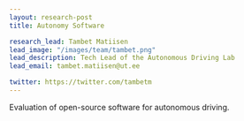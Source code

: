 ```yaml
---
layout: research-post
title: Autonomy Software

research_lead: Tambet Matiisen
lead_image: "/images/team/tambet.png"
lead_description: Tech Lead of the Autonomous Driving Lab
lead_email: tambet.matiisen@ut.ee

twitter: https://twitter.com/tambetm
---
```


Evaluation of open-source software for autonomous driving.
